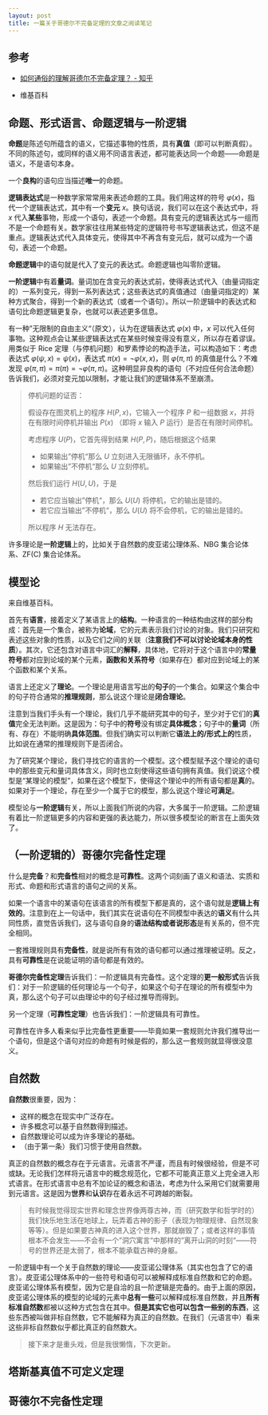 ```yaml
---
layout: post
title: 一篇关于哥德尔不完备定理的文章之阅读笔记
---
```


## 参考

- [如何通俗的理解哥德尔不完备定理？ - 知乎](https://www.zhihu.com/question/27157141/answer/2916484836)

- 维基百科

## 命题、形式语言、命题逻辑与一阶逻辑

**命题**是陈述句所蕴含的语义，它描述事物的性质，具有**真值**（即可以判断真假）。不同的陈述句，或同样的语义用不同语言表述，都可能表达同一个命题——命题是语义，不是语句本身。

一个**良构**的语句应当描述**唯一**的命题。

**逻辑表达式**是一种数学家常常用来表述命题的工具。我们用这样的符号 $\varphi(x)$，指代一个逻辑表达式，其中有一个**变元** $x$。换句话说，我们可以在这个表达式中，将 $x$ 代入**某些**事物，形成一个语句，表述一个命题。具有变元的逻辑表达式与一组而不是一个命题有关。数学家往往用某些特定的逻辑符号书写逻辑表达式，但这不是重点。逻辑表达式代入具体变元，使得其中不再含有变元后，就可以成为一个语句，表述一个命题。

**命题逻辑**中的语句就是代入了变元的表达式。命题逻辑也叫零阶逻辑。

**一阶逻辑**中有着**量词**。量词加在含变元的表达式前，使得表达式代入（由量词指定的）一系列变元，得到一系列表达式；这些表达式的真值通过（由量词指定的）某种方式聚合，得到一个新的表达式（或者一个语句）。所以一阶逻辑中的表达式和语句比命题逻辑更复杂，也就可以表述更多信息。

有一种”无限制的自由主义“（原文），认为在逻辑表达式 $\varphi(x)$ 中，$x$ 可以代入任何事物。这种观点会让某些逻辑表达式在某些时候变得没有意义，所以存在着谬误。用类似于 Rice 定理（与停机问题）和罗素悖论的构造手法，可以构造如下：考虑表达式 $\varphi(\psi,x) = \psi(x)$，表达式 $\pi(x) = \neg\varphi(x,x)$，则 $\varphi(\pi,\pi)$ 的真值是什么？不难发现 $\varphi(\pi,\pi) = \pi(\pi) = \neg\varphi(\pi,\pi)$。这种明显非良构的语句（不对应任何合法命题）告诉我们，必须对变元加以限制，才能让我们的逻辑体系不至崩溃。

> 停机问题的证否：
>
> 假设存在图灵机上的程序 $H(P,x)$，它输入一个程序 $P$ 和一组数据 $x$，并将在有限时间停机并输出 $P(x)$ （即将 $x$ 输入 $P$ 运行）是否在有限时间停机。
>
> 考虑程序 $U(P)$，它首先得到结果 $H(P,P)$，随后根据这个结果
>
> - 如果输出”停机“那么 $U$ 立刻进入无限循环，永不停机。
> - 如果输出”不停机“那么 $U$ 立刻停机。
>
> 然后我们运行 $H(U,U)$，于是
>
> - 若它应当输出”停机“，那么 $U(U)$ 将停机，它的输出是错的。
> - 若它应当输出”不停机“，那么 $U(U)$ 将不会停机，它的输出是错的。
>
> 所以程序 $H$ 无法存在。

许多理论是**一阶逻辑**上的，比如关于自然数的皮亚诺公理体系、NBG 集合论体系、ZF(C) 集合论体系。

## 模型论

来自维基百科。

首先有**语言**，接着定义了某语言上的**结构**。一种语言的一种结构由这样的部分构成：首先是一个集合，被称为**论域**，它的元素表示我们讨论的对象。我们只研究和表述这些对象的性质，以及它们之间的关联（**注意我们不可以讨论论域本身的性质**）。其次，它还包含对语言中词汇的**解释**，具体地，它将对于这个语言中的**常量符号**都对应到论域的某个元素，**函数和关系符号**（如果存在）都对应到论域上的某个函数和某个关系。

语言上还定义了**理论**。一个理论是用语言写出的**句子**的一个集合。如果这个集合中的句子符合通常的**推理规则**，那么说这个理论是**闭合理论**。

注意到当我们手头有一个理论，我们几乎不能研究其中的句子，至少对于它们的**真值**完全无法判断。这是因为：句子中的**符号**没有绑定**具体概念**；句子中的**量词**（所有、存在）不能明确**具体范围**。但我们确实可以判断它**语法上的/形式上的**性质，比如说在通常的推理规则下是否闭合。

为了研究某个理论，我们寻找它的语言的一个模型。这个模型赋予这个理论的语句中的那些变元和量词具体含义，同时也立刻使得这些语句拥有真值。我们说这个模型是“某理论的模型”，如果在这个模型下，使得这个理论中的所有语句都是**真**的。如果对于一个理论，存在至少一个属于它的模型，那么说这个理论**可满足**。

模型论与**一阶逻辑**有关，所以上面我们所说的内容，大多属于一阶逻辑。二阶逻辑有着比一阶逻辑更多的内容和更强的表达能力，所以很多模型论的断言在上面失效了。

## （一阶逻辑的）哥德尔完备性定理

什么是**完备**？和**完备性**相对的概念是**可靠性**。这两个词刻画了语义和语法、实质和形式、命题和形式语言的语句之间的关系。

如果一个语言中的某语句在该语言的所有模型下都是真的，这个语句就是**逻辑上有效的**。注意到在上一句话中，我们其实在说语句在不同模型中表达的**语义**有什么共同性质，直觉告诉我们，这与语句自身的**语法结构或者说形态**是有关系的，但不完全相同。

一套推理规则具有**完备性**，就是说所有有效的语句都可以通过推理被证明。反之，具有**可靠性**是在说能证明的语句都是有效的。

**哥德尔完备性定理**告诉我们：一阶逻辑具有完备性。这个定理的**更一般形式**告诉我们：对于一阶逻辑的任何理论与一个句子，如果这个句子在理论的所有模型中为真，那么这个句子可以由理论中的句子经过推导而得到。

另一个定理（**可靠性定理**）也告诉我们：一阶逻辑具有可靠性。

可靠性在许多人看来似乎比完备性更重要——毕竟如果一套规则允许我们推导出一个语句，但是这个语句对应的命题有时候是假的，那么这一套规则就显得很没意义。

## 自然数

**自然数**很重要，因为：

- 这样的概念在现实中广泛存在。
- 许多概念可以基于自然数得到描述。
- 自然数理论可以成为许多理论的基础。
- （由于第一条）我们习惯于使用自然数。

真正的自然数的概念存在于元语言。元语言不严谨，而且有时候很经验，但是不可或缺。无论我们怎样将元语言中的概念规范化，它都不可能真正意义上完全进入形式语言。在形式语言中总有不加论证的概念和语法，考虑为什么采用它们就需要用到元语言。这是因为**世界**和**认识**存在着永远不可跨越的断裂。

> 有时候我觉得现实世界和理念世界像两尊古神，而（研究数学和哲学时的）我们快乐地生活在地球上，玩弄着古神的影子（表现为物理规律、自然现象等等）。但是如果要古神真的进入这个世界，那就崩毁了；或者这样的事情根本不会发生——不会有一个”洞穴寓言“中那样的”离开山洞的时刻“——符号的世界还是太弱了，根本不能承载古神的身躯。

一阶逻辑中有一个关于自然数的理论——皮亚诺公理体系（其实也包含了它的语言）。皮亚诺公理体系中的一些符号和语句可以被解释成标准自然数和它的命题。皮亚诺公理体系有模型，因为它是自洽的且一阶逻辑是完备的。由于上面的原因，皮亚诺公理体系的模型的论域的元素中**总有一些**可以解释成标准自然数，并且**所有标准自然数**都被以这种方式包含在其中。**但是其实它也可以包含一些别的东西**，这些东西被叫做非标自然数，它不能解释为真正的自然数。在我们（元语言中）看来这些非标自然数似乎都比真正的自然数大。

> 接下来才是重头戏，但是我很懒惰，下次更新。

## 塔斯基真值不可定义定理

## 哥德尔不完备性定理
